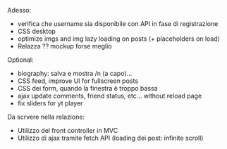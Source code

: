 Adesso:
- verifica che username sia disponibile con API in fase di registrazione
- CSS desktop
- optimize imgs and img lazy loading on posts (+ placeholders on load)
- Relazza ?? mockup forse meglio

Optional:
- biography: salva e mostra /n (a capo)...
- CSS feed, improve UI for fullscreen posts
- CSS dei form, quando la finestra è troppo bassa 
- ajax update comments, friend status, etc... without reload page
- fix sliders for yt player

Da scrvere nella relazione:
- Utilizzo del front controller in MVC
- Utilizzo di ajax tramite fetch API (loading dei post: infinite scroll)